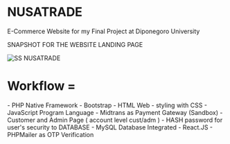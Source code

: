 <h1>NUSATRADE</h1>


E-Commerce Website for my Final Project at Diponegoro University

SNAPSHOT FOR THE WEBSITE LANDING PAGE<br>

![SS NUSATRADE](https://github.com/user-attachments/assets/31321441-3996-4560-aabb-638150404dca)
<br>
<h1>Workflow = </h1>
- PHP Native Framework
- Bootstrap
- HTML Web 
- styling with CSS
- JavaScript Program Language
- Midtrans as Payment Gateway (Sandbox)
- Customer and Admin Page ( account level cust/adm )
- HASH password for user's security to DATABASE
- MySQL Database Integrated
- React.JS
- PHPMailer as OTP Verification
